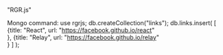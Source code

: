 "RGR.js" 

Mongo command:
use rgrjs;
db.createCollection("links");
db.links.insert(
    [
        {title: "React", url: "https://facebook.github.io/react"  
        },
        {title: "Relay", url: "https://facebook.github.io/relay"  
        }
    ]
);
